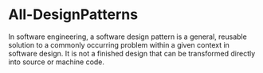 # All-DesignPatterns

In software engineering, a software design pattern is a general, reusable solution to a commonly occurring problem within a given context in software design. It is not a finished design that can be transformed directly into source or machine code.
